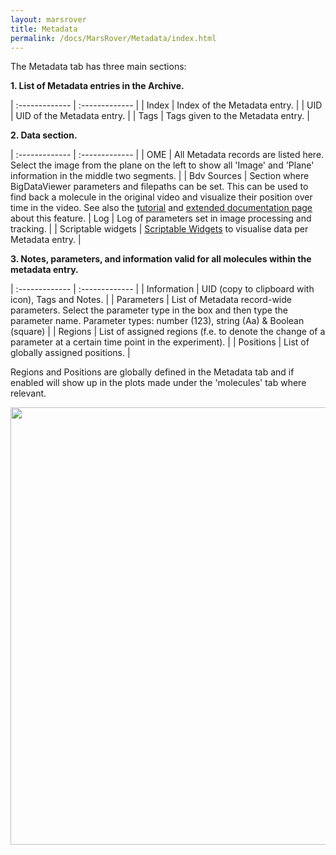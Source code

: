 ```yaml
---
layout: marsrover
title: Metadata
permalink: /docs/MarsRover/Metadata/index.html
---
```


The Metadata tab has three main sections:


**1. List of Metadata entries in the Archive.**

| :------------- | :------------- |
| Index       | Index of the Metadata entry.       |
| UID       | UID of the Metadata entry.       |
| Tags       | Tags given to the Metadata entry.       |

**2. Data section.**

| :------------- | :------------- |
| OME      | All Metadata records are listed here. Select the image from the plane on the left to show all 'Image' and 'Plane' information in the middle two segments.      |
| Bdv Sources | Section where BigDataViewer parameters and filepaths can be set. This can be used to find back a molecule in the original video and visualize their position over time in the video. See also the [tutorial](https://duderstadt-lab.github.io/mars-docs/tutorials/workingwithmars/bdv/) and [extended documentation page](https://duderstadt-lab.github.io/mars-docs/docs/MarsRover/BDV/index.html) about this feature.
| Log       | Log of parameters set in image processing and tracking.       |
| Scriptable widgets      | [Scriptable Widgets](https://duderstadt-lab.github.io/mars-docs/docs/MarsRover/ScriptableWidgets/) to visualise data per Metadata entry.       |


**3. Notes, parameters, and information valid for all molecules within the metadata entry.**

| :------------- | :------------- |
| Information       | UID (copy to clipboard with icon), Tags and Notes.      |
| Parameters       | List of Metadata record-wide parameters. Select the parameter type in the box and then type the parameter name. Parameter types: number (123), string (Aa) & Boolean (square)      |
| Regions       | List of assigned regions (f.e. to denote the change of a parameter at a certain time point in the experiment).       |
| Positions       | List of globally assigned positions.      |

Regions and Positions are globally defined in the Metadata tab and if enabled will show up in the plots made under the 'molecules' tab where relevant.

<div style="text-align: center"><img  src='{{site.baseurl}}/docs/img/Rover/img7.png' width='700'/></div>
